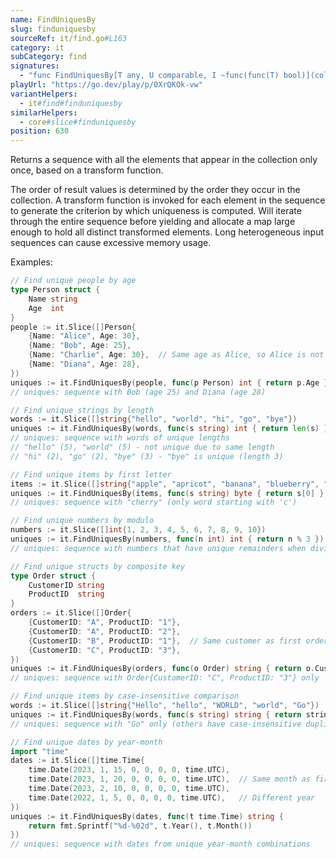 ```yaml
---
name: FindUniquesBy
slug: finduniquesby
sourceRef: it/find.go#L163
category: it
subCategory: find
signatures:
  - "func FindUniquesBy[T any, U comparable, I ~func(func(T) bool)](collection I, transform func(item T) U) I"
playUrl: "https://go.dev/play/p/0XrQKOk-vw"
variantHelpers:
  - it#find#finduniquesby
similarHelpers:
  - core#slice#finduniquesby
position: 630
---
```


Returns a sequence with all the elements that appear in the collection only once, based on a transform function.

The order of result values is determined by the order they occur in the collection. A transform function is
invoked for each element in the sequence to generate the criterion by which uniqueness is computed.
Will iterate through the entire sequence before yielding and allocate a map large enough to hold all distinct transformed elements.
Long heterogeneous input sequences can cause excessive memory usage.

Examples:

```go
// Find unique people by age
type Person struct {
    Name string
    Age  int
}
people := it.Slice([]Person{
    {Name: "Alice", Age: 30},
    {Name: "Bob", Age: 25},
    {Name: "Charlie", Age: 30},  // Same age as Alice, so Alice is not unique
    {Name: "Diana", Age: 28},
})
uniques := it.FindUniquesBy(people, func(p Person) int { return p.Age })
// uniques: sequence with Bob (age 25) and Diana (age 28)

// Find unique strings by length
words := it.Slice([]string{"hello", "world", "hi", "go", "bye"})
uniques := it.FindUniquesBy(words, func(s string) int { return len(s) })
// uniques: sequence with words of unique lengths
// "hello" (5), "world" (5) - not unique due to same length
// "hi" (2), "go" (2), "bye" (3) - "bye" is unique (length 3)

// Find unique items by first letter
items := it.Slice([]string{"apple", "apricot", "banana", "blueberry", "cherry"})
uniques := it.FindUniquesBy(items, func(s string) byte { return s[0] })
// uniques: sequence with "cherry" (only word starting with 'c')

// Find unique numbers by modulo
numbers := it.Slice([]int{1, 2, 3, 4, 5, 6, 7, 8, 9, 10})
uniques := it.FindUniquesBy(numbers, func(n int) int { return n % 3 })
// uniques: sequence with numbers that have unique remainders when divided by 3

// Find unique structs by composite key
type Order struct {
    CustomerID string
    ProductID  string
}
orders := it.Slice([]Order{
    {CustomerID: "A", ProductID: "1"},
    {CustomerID: "A", ProductID: "2"},
    {CustomerID: "B", ProductID: "1"},  // Same customer as first orders
    {CustomerID: "C", ProductID: "3"},
})
uniques := it.FindUniquesBy(orders, func(o Order) string { return o.CustomerID })
// uniques: sequence with Order{CustomerID: "C", ProductID: "3"} only

// Find unique items by case-insensitive comparison
words := it.Slice([]string{"Hello", "hello", "WORLD", "world", "Go"})
uniques := it.FindUniquesBy(words, func(s string) string { return strings.ToLower(s) })
// uniques: sequence with "Go" only (others have case-insensitive duplicates)

// Find unique dates by year-month
import "time"
dates := it.Slice([]time.Time{
    time.Date(2023, 1, 15, 0, 0, 0, 0, time.UTC),
    time.Date(2023, 1, 20, 0, 0, 0, 0, time.UTC),  // Same month as first
    time.Date(2023, 2, 10, 0, 0, 0, 0, time.UTC),
    time.Date(2022, 1, 5, 0, 0, 0, 0, time.UTC),   // Different year
})
uniques := it.FindUniquesBy(dates, func(t time.Time) string {
    return fmt.Sprintf("%d-%02d", t.Year(), t.Month())
})
// uniques: sequence with dates from unique year-month combinations
```